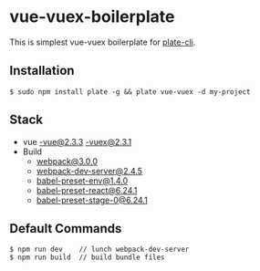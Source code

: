 # vue-vuex-boilerplate
This is simplest vue-vuex boilerplate for [plate-cli](https://github.com/haegul/plate-cli).

## Installation
```
$ sudo npm install plate -g && plate vue-vuex -d my-project 
```

## Stack
- vue
    -vue@2.3.3
    -vuex@2.3.1
- Build
    - webpack@3.0.0
    - webpack-dev-server@2.4.5
    - babel-preset-env@1.4.0
    - babel-preset-react@6.24.1
    - babel-preset-stage-0@6.24.1

## Default Commands
```
$ npm run dev    // lunch webpack-dev-server
$ npm run build  // build bundle files
```
